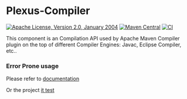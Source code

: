 Plexus-Compiler
===============

[![Apache License, Version 2.0, January 2004](https://img.shields.io/github/license/codehaus-plexus/plexus-compiler.svg?label=License)](http://www.apache.org/licenses/)
[![Maven Central](https://img.shields.io/maven-central/v/org.codehaus.plexus/plexus-compiler.svg?label=Maven%20Central)](https://search.maven.org/artifact/org.codehaus.plexus/plexus-compiler)
[![CI](https://github.com/codehaus-plexus/plexus-compiler/actions/workflows/maven.yml/badge.svg)](https://github.com/codehaus-plexus/plexus-compiler/actions/workflows/maven.yml)

This component is an Compilation API used by Apache Maven Compiler plugin on the top of different Compiler Engines: Javac, Eclipse Compiler, etc..

### Error Prone usage 

Please refer to [documentation](https://errorprone.info/docs/installation#maven) 

Or the project [it test](plexus-compiler-its/src/main/it/error-prone-compiler/pom.xml)
